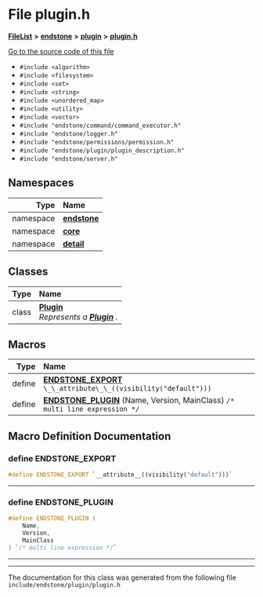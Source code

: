 

# File plugin.h



[**FileList**](files.md) **>** [**endstone**](dir_6cf277b678674f97c7a2b6b3b2447b33.md) **>** [**plugin**](dir_53ee43673b2467e53c4cb8c30a2e7d89.md) **>** [**plugin.h**](plugin_8h.md)

[Go to the source code of this file](plugin_8h_source.md)



* `#include <algorithm>`
* `#include <filesystem>`
* `#include <set>`
* `#include <string>`
* `#include <unordered_map>`
* `#include <utility>`
* `#include <vector>`
* `#include "endstone/command/command_executor.h"`
* `#include "endstone/logger.h"`
* `#include "endstone/permissions/permission.h"`
* `#include "endstone/plugin/plugin_description.h"`
* `#include "endstone/server.h"`













## Namespaces

| Type | Name |
| ---: | :--- |
| namespace | [**endstone**](namespaceendstone.md) <br> |
| namespace | [**core**](namespaceendstone_1_1core.md) <br> |
| namespace | [**detail**](namespaceendstone_1_1detail.md) <br> |


## Classes

| Type | Name |
| ---: | :--- |
| class | [**Plugin**](classendstone_1_1Plugin.md) <br>_Represents a_ [_**Plugin**_](classendstone_1_1Plugin.md) _._ |

















































## Macros

| Type | Name |
| ---: | :--- |
| define  | [**ENDSTONE\_EXPORT**](plugin_8h.md#define-endstone_export)  `\_\_attribute\_\_((visibility("default")))`<br> |
| define  | [**ENDSTONE\_PLUGIN**](plugin_8h.md#define-endstone_plugin) (Name, Version, MainClass) `/* multi line expression */`<br> |

## Macro Definition Documentation





### define ENDSTONE\_EXPORT 

```C++
#define ENDSTONE_EXPORT `__attribute__((visibility("default")))`
```




<hr>



### define ENDSTONE\_PLUGIN 

```C++
#define ENDSTONE_PLUGIN (
    Name,
    Version,
    MainClass
) `/* multi line expression */`
```




<hr>

------------------------------
The documentation for this class was generated from the following file `include/endstone/plugin/plugin.h`

